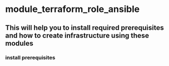 # module_terraform_role_ansible

<h2> This will help you to install required prerequisites and how to create infrastructure using these modules </h2>

<h3> install prerequisites </h3>




